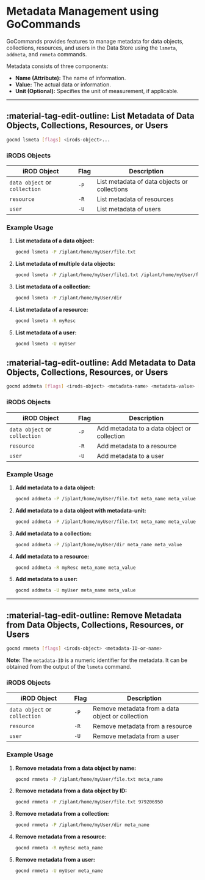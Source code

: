 # Metadata Management using GoCommands

GoCommands provides features to manage metadata for data objects, collections, resources, and users in the Data Store using the `lsmeta`, `addmeta`, and `rmmeta` commands.

Metadata consists of three components:

- **Name (Attribute):** The name of information.
- **Value:** The actual data or information.
- **Unit (Optional):** Specifies the unit of measurement, if applicable.


---

## :material-tag-edit-outline: List Metadata of Data Objects, Collections, Resources, or Users

```sh
gocmd lsmeta [flags] <irods-object>...
```

### iRODS Objects 

| iROD Object | Flag | Description |
|-------------|-------------|--------|
| `data object` or `collection` | `-P` | List metadata of data objects or collections |
| `resource` | `-R` | List metadata of resources |
| `user` | `-U` | List metadata of users |

### Example Usage

1. **List metadata of a data object:**
    ```sh
    gocmd lsmeta -P /iplant/home/myUser/file.txt
    ```

2. **List metadata of multiple data objects:**
    ```sh
    gocmd lsmeta -P /iplant/home/myUser/file1.txt /iplant/home/myUser/file2.txt
    ```

3. **List metadata of a collection:**
    ```sh
    gocmd lsmeta -P /iplant/home/myUser/dir
    ```

4. **List metadata of a resource:**
    ```sh
    gocmd lsmeta -R myResc
    ```

5. **List metadata of a user:**
    ```sh
    gocmd lsmeta -U myUser
    ```

## :material-tag-edit-outline: Add Metadata to Data Objects, Collections, Resources, or Users

```sh
gocmd addmeta [flags] <irods-object> <metadata-name> <metadata-value> [metadata-unit]
```

### iRODS Objects 

| iROD Object | Flag | Description |
|-------------|-------------|--------|
| `data object` or `collection` | `-P` | Add metadata to a data object or collection |
| `resource` | `-R` | Add metadata to a resource |
| `user` | `-U` | Add metadata to a user |

### Example Usage

1. **Add metadata to a data object:**
    ```sh
    gocmd addmeta -P /iplant/home/myUser/file.txt meta_name meta_value
    ```

1. **Add metadata to a data object with metadata-unit:**
    ```sh
    gocmd addmeta -P /iplant/home/myUser/file.txt meta_name meta_value meta_unit
    ```

3. **Add metadata to a collection:**
    ```sh
    gocmd addmeta -P /iplant/home/myUser/dir meta_name meta_value
    ```

4. **Add metadata to a resource:**
    ```sh
    gocmd addmeta -R myResc meta_name meta_value
    ```

5. **Add metadata to a user:**
    ```sh
    gocmd addmeta -U myUser meta_name meta_value
    ```

---

## :material-tag-edit-outline: Remove Metadata from Data Objects, Collections, Resources, or Users

```sh
gocmd rmmeta [flags] <irods-object> <metadata-ID-or-name>
```

**Note:** The `metadata-ID` is a numeric identifier for the metadata. It can be obtained from the output of the `lsmeta` command.

### iRODS Objects 

| iROD Object | Flag | Description |
|-------------|-------------|--------|
| `data object` or `collection` | `-P` | Remove metadata from a data object or collection |
| `resource` | `-R` | Remove metadata from a resource |
| `user` | `-U` | Remove metadata from a user |

### Example Usage

1. **Remove metadata from a data object by name:**
    ```sh
    gocmd rmmeta -P /iplant/home/myUser/file.txt meta_name
    ```

2. **Remove metadata from a data object by ID:**
    ```sh
    gocmd rmmeta -P /iplant/home/myUser/file.txt 979206950
    ```

3. **Remove metadata from a collection:**
    ```sh
    gocmd rmmeta -P /iplant/home/myUser/dir meta_name
    ```

4. **Remove metadata from a resource:**
    ```sh
    gocmd rmmeta -R myResc meta_name
    ```

5. **Remove metadata from a user:**
    ```sh
    gocmd rmmeta -U myUser meta_name
    ```
